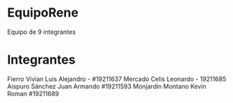 # EquipoRene
Equipo de 9 integrantes

# Integrantes
Fierro Vivian Luis Alejandro - #19211637
Mercado Celis Leonardo - 19211685
Aispuro Sánchez Juan Armando #19211593
Monjardin Montano Kevin Roman #19211689
